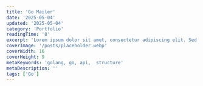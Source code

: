 ```yaml
---
title: 'Go Mailer'
date: '2025-05-04'
updated: '2025-05-04'
category: 'Portfolio'
readingTime: '8'
excerpt: 'Lorem ipsum dolor sit amet, consectetur adipiscing elit. Sed do eiusmod tempor incididunt ut labore et dolore magna aliqua.'
coverImage: '/posts/placeholder.webp'
coverWidth: 16
coverHeight: 9
metaKeywords: 'golang, go, api,  structure'
metaDescription: ''
tags: ['Go']
---
```

